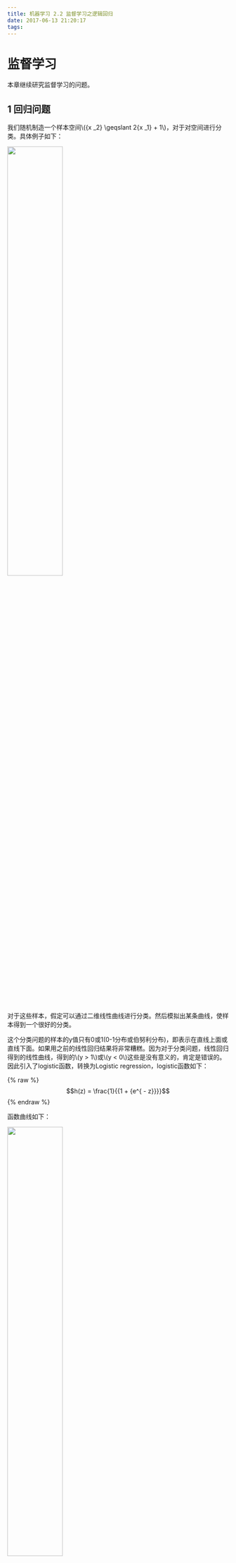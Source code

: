 ```yaml
---
title: 机器学习 2.2 监督学习之逻辑回归
date: 2017-06-13 21:20:17
tags:
---
```



<script type="text/javascript" src="/Users/zcy/Desktop/study/git/MathJax-master/MathJax.js?config=TeX-AMS-MML_HTMLorMML"></script>

# 监督学习

本章继续研究监督学习的问题。

## 1 回归问题

我们随机制造一个样本空间\\({x _2} \geqslant 2{x _1} + 1\\)，对于对空间进行分类。具体例子如下：

<img src="/images/机器学习/监督学习-分类问题样本.png" width=50% height=50% text-align=center/>

对于这些样本，假定可以通过二维线性曲线进行分类。然后模拟出某条曲线，使样本得到一个很好的分类。

这个分类问题的样本的y值只有0或1(0-1分布或伯努利分布)，即表示在直线上面或直线下面。如果用之前的线性回归结果将非常糟糕。因为对于分类问题，线性回归得到的线性曲线，得到的\\(y > 1\\)或\\(y < 0\\)这些是没有意义的，肯定是错误的。因此引入了logistic函数，转换为Logistic regression，logistic函数如下：

{% raw %}
$$h(z) = \frac{1}{{1 + {e^{ - z}}}}$$
{% endraw %}

函数曲线如下：

<img src="/images/机器学习/监督学习-分类问题辅助函数.png" width=50% height=50% text-align=center/>

如果我们设置\\(z = {\theta _1}{x _1} + {\theta _0} - {x _2}\\)。因此，对于分类问题就可以转化为：对于\\({x _2} \geqslant {\theta _1}{x _1} + {\theta _0}\\)就可以转化为h(z)趋向于0的程度，对于\\({x _2} \leqslant {\theta _1}{x _1} + {\theta _0}\\)就可以转化为h(z)趋向于1的程度。我们简化为如下公式:

{% raw %}
$$z = {\theta _1}{x _1} + {\theta _0}{x _0} + {\theta _2}{x _2} = {\theta ^T}x$$
{% endraw %}

其中,\\({x _0} = 1\\)，\\({\theta _2} =  - 1\\)。


## 2 回归问题推导
我们求辅助函数的导数，以备后来使用：

{% raw %}
$$h'(z) = (\frac{1}{{1 + {e^{ - z}}}})' =  - \frac{{ - {e^{ - z}}}}{{{{(1 + {e^{ - z}})}^2}}} = \frac{1}{{1 + {e^{ - z}}}}(1 - 1 + {e^{ - z}}) = h(z)(1 - h(z))$$
{% endraw %}

接下来我们从公式角度对问题进行建模分析与推导。

这里我们将我们的函数\\({h_\theta }(x)\\)转化为如下形式:

{% raw %}
$${h_\theta }(x) = \frac{1}{{1 + {e^{ - {\theta ^T}x}}}}$$
{% endraw %}

对于0-1分布，由于\\({h_\theta }(x)\\)只能为0或1。所以，在已知\\(x\\)和\\({\theta}\\)的情况下，我们可以认为有\\({h_\theta }(x)\\)的概率得到\\(y=1\\)。因此有如下公式：
{% raw %}
$$p(y = 1|x,\theta ) = {h_\theta }(x)$$
$$p(y = 0|x,\theta ) = 1 - {h_\theta }(x)$$
{% endraw %}

综合两个公式有如下公式：

{% raw %}
$$p(y|x,\theta ) = {h_\theta }{(x)^y}{(1 - {h _\theta }(x))^{(1 - y)}}$$
{% endraw %}
即在已经样本的情况下得到准确的\\(y\\)，即要使用极大释然方法，得到样本概率乘积的最大值,即得到下式的最大值：

{% raw %}
$$L(\theta ) = \prod\limits _{i = 1}^m {{h _\theta }{{(x{}^i)}^{{y^i}}}{{(1 - {h _\theta }({x^i}))}^{(1 - {y^i})}}} $$
{% endraw %}

取自然对数，对其中一个维度\\({\theta _j}\\)求偏导数，如下：

{% raw %}
$$\ell ({\theta _j}) = \frac{{\partial \ln (L(\theta ))}}{{\partial {\theta _j}}} = \frac{\partial } {{\partial {\theta _j}}}(\sum\limits _{i = 1}^m {({y^i}\ln ({h _\theta }(x{}^i)) + (1 - {y^i})} \ln (1 - {h _\theta }(x{}^i))))$$ 
{% endraw %}

我们使用一个辅助函数\\(z = {\theta ^T}x\\), 并且\\(\ln x\\)的倒数是\\(\frac{1}{x}\\)。
又由于复合函数有如下求导法则：

{% raw %}
$$\frac{{df(g(x))}}{{dx}} = \frac{{df(z)}}{{dz}}g(x)'$$
{% endraw %}

其中\\(z = g(x)\\)。。(这里再次强调下标识维度，上表是样本编号)。所以有：

{% raw %}
$$\ell ({\theta _j}) = \frac{{\partial L(\theta )}}{{\partial {\theta _j}}} = \frac{\partial }{{\partial {\theta _j}}}(\sum\limits _{i = 1}^m {({y^i}\ln ({h _\theta }(x{}^i)) + (1 - {y^i})} \ln (1 - {h _\theta }(x{}^i))))$$
{% endraw %}

这里设\\(z = {\theta ^T}x\\)，有：

{% raw %}
$$\ell ({\theta _j}) = \sum\limits _{i = 1}^m {({y^i}\frac{1}{{h(z)}}h'(z) + (1 - {y^i})} \frac{1}{{1 - h(z)}}( - h'(z)))$$
{% endraw %}

将之前的倒数公式带入其中,有:

{% raw %}
$$\ell ({\theta _j}) = \sum\limits _{i = 1}^m {(x _j^i(y - {h _\theta }({x^i})))} $$
{% endraw %}

因此这样就可以使用如下的式子学习样本值：

{% raw %}
$${\theta _j} = {\theta _j} + \alpha \sum\limits _{i = 1}^m {(x _j^i(y - {h _\theta }({x^i})))} $$
{% endraw %}

## 3 代码

从这一章开始讲代码从matlab转化更为通用的python。

我们选取合适的步长，当\\(J({\theta})\\)小于合适的阈值(这里配置为4)，就认为迭代完成。分类代码如下:

	import random
	import math
	import numpy as np
	from matplotlib import pyplot as plt
	k = 2
	b = 1
	x1_res = [-0.711, -0.2798, 0.4258, 0.4108, 0.0492, -0.842, -0.6036, -0.8394, 0.395, -0.8612, 0.806, 0.1476, 0.5464,
	          0.3992,
	          0.8326, 0.76, -0.7288, 0.0718, -0.4436, 0.8448, -0.017, -0.108, -0.4032, -0.9678, -0.4322, -0.9024, -0.0146,
	          -0.5346, -0.3808, 0.0498, 0.6376, -0.3946, 0.5896, -0.9504, 0.2046, -0.0994, 0.468, -0.9236, 0.0996, 0.4366,
	          -0.167, 0.9618, 0.5796, -0.383, 0.0254, -0.367, 0.0734, -0.8434, -0.9948, -0.0188]
	x2_res = [-0.5108, -0.1254, 0.6166, 0.5296, 0.5758, -0.5972, 0.3994, 0.9808, 0.7134, -0.9414, -0.098, -0.2778, 0.667,
	          0.1916, -0.0298, -0.5124, -0.509, -0.9754, 0.261, 0.4256, -0.7104, 0.8398, 0.7094, -0.5558, -0.799, 0.666,
	          0.392,
	          0.6688, 0.7832, 0.6372, -0.788, -0.1138, 0.0922, -0.6254, -0.1456, 0.3608, 0.4694, -0.8946, 0.9708, 0.8736,
	          -0.5254, 0.0252, 0.6554, -0.2486, 0.9064, -0.35, -0.7724, 0.131, 0.4446, 0.2468]
	          
	def make_samples(x0_arr,x1_arr,x2_arr,y_arr):
	  # classified by x_2 = 2*x_1 + 1 . (x_1,x_2) is the point of 2-D plane
	  # y is 0 or 1, means 'x_2 >= 2*x_1 + 1 '  or 'x_2 < 2*x_1 + 1'
	  for i in range(len(x1_res)):
	    x0_arr.append(1)
	    x1_arr.append(x1_res[i])
	    x2_arr.append(x2_res[i])
	    y_arr.append(0 if (x2_arr[i] >= k * x1_arr[i] + b ) else 1)
	
	def h(z):
	  return 1/(1 + math.exp(-1*z))
	
	def h_xita(x0,x1,x2,xita):
	  return h(transvection([x0,x1,x2], xita))
	
	def transvection(a,b):
	  return np.dot(a, b)
	
	def J(x0_arr,x1_arr,x2_arr,y_arr,xita):
	  sum = 0;
	  length = len(x1_arr)
	  for i in range(length):
	    sum = sum + ( h_xita(x0_arr[i],x1_arr[i],x2_arr[i],xita) - y_arr[0] )**2
	  return sum/2
	
	def updateXita(x0_arr,x1_arr,x2_arr,y_arr,xita,a,update_x):
	  sum = 0;
	  length = len(x0_arr)
	  for i in range(length):
	    sum = sum + ( y_arr[i] - h_xita(x0_arr[i],x1_arr[i],x2_arr[i],xita) ) * update_x[i]
	  return sum*a
	
	def showPic(k,b,point_x1_arr,point_x2_arr):
	  ## show line
	  X = np.arange(-1,1,0.001)
	  Y=[]
	  for i in range(X.size):
	    Y.append(k*X[i]+b)
	  plt.plot(X, Y, 'b--', label="logistic")
	  ## show points
	  for i in range(len(point_x1_arr)):
	    if(point_x2_arr[i]>2*point_x1_arr[i]+1):
	      plt.plot(point_x1_arr[i],point_x2_arr[i],'b--',marker = 'x', color = 'g')
	    else:
	      plt.plot(point_x1_arr[i],point_x2_arr[i],'r--',marker = '+', color = 'r')
	  plt.xlabel("x1")
	  plt.ylabel("x2")
	  plt.figure(figsize=(8, 4))
	  plt.show()
	
	if __name__== "__main__":
	  x0_arr = []
	  x1_arr = []
	  x2_arr = []
	  y_arr = []
	  make_samples(x0_arr,x1_arr,x2_arr,y_arr)
	  xita = [1,20,-1]
	  a = 0.01
	  limit = 4
	  count = 0
	  while 1:
	    j = J(x0_arr, x1_arr, x2_arr, y_arr, xita)
	    print("j=",j)
	    if j < limit:
	      break;
	    xita[0] = xita[0] + updateXita(x0_arr, x1_arr, x2_arr, y_arr, xita, a, x0_arr)
	    xita[1] = xita[1] + updateXita(x0_arr, x1_arr, x2_arr, y_arr, xita, a, x1_arr)
	    count = count + 1
	    print("cout=",count)
	    print("xita0=",xita[0]," xita1=",xita[1])
	  showPic(xita[1],xita[0],x1_arr,x2_arr)
	  print(xita)

经过数论迭代分析，得到\\( \theta _0 = 2.7841420917875297 \\)，\\( \theta _1 = 4.850051144306185 \\)。

得到如下结果:

<img src="/images/机器学习/监督学习-分类问题计算结果1.png" width=50% height=50% text-align=center/>

## 4 代码的改进

经过试验发现上面的算法的问题是如果选取合适的阈值。这里将算法修改为两次的\\(J({\theta})\\)的差值小于0.00001，这样就任务函数已经几近收敛,然后结束迭代。另外，如果\\(J({\theta})\\)的值某一次迭代增大了,说明算法异常或者迭代参数设置过大。修改后的代码如下:

	  while 1:                                                                             
	    j = J(x0_arr, x1_arr, x2_arr, y_arr, xita)                                         
	    print("j=",j)                                                                      
	    if j > j_last:                                                                     
	      print("算法异常或选取迭代系数过大")                                                           
	      break;                                                                           
	    if j_last - j < 0.00001:                                                           
	      print("out ",j_last - j)                                                         
	      break;                                                                           
	    j_last = j                                                                         
	    xita[0] = xita[0] + updateXita(x0_arr, x1_arr, x2_arr, y_arr, xita, a, x0_arr)     
	    xita[1] = xita[1] + updateXita(x0_arr, x1_arr, x2_arr, y_arr, xita, a, x1_arr)    

得到如下结果:

<img src="/images/机器学习/监督学习-分类问题计算结果2.png" width=50% height=50% text-align=center/>

## 5 牛顿法改进

这里说明另外一种快速求值的方法，牛顿法。
<img src="/images/机器学习/牛顿法示意图.png" width=50% height=50% text-align=center/>

如上所示为牛顿法的简易过程。我们初始值为\\(x _0\\)，然后在\\((x _0,f(x _0))\\)做切线得到\\(x _0\\)，依次类推会接近于得到\\(x _n\\),使得\\(f(x _n)\\)接近于0。具体算法的证明请见文献2。

根据上面的算法，我们可以轻易的推导出

{% raw %}
$${x _{i + 1}} = {x _i} - \frac{{f({x _i})}}{{f'({x _i})}}$$
{% endraw %}

联系之前的问题，我们可以转化快速得到\\({\theta _j}\\)使得\\(\ell ({\theta _j}) = 0\\)问题。（注: 之前的算法使找到最优下降方向使得\\(J({\theta})\\)最小，而牛顿法是直接得到最优的\\({\theta _j}\\)）

本问题的公式如下:

{% raw %}
$$\ell ({\theta _j}) = \sum\limits _{i = 1}^m {(x _j^i(y - {h _\theta }({x^i})))} $$
{% endraw %}

{% raw %}
$$\ell '({\theta _j}) =  - \sum\limits _{i = 1}^m {{{(x _j^i)}^2}} $$
{% endraw %}

{% raw %}
$${\theta _j}: = {\theta _j} - \frac{{\ell ({\theta _j})}}{{\ell '({\theta _j})}} = {\theta _j} - \frac{{\sum\limits _{i = 1}^m {(x _j^i(y - {h _\theta }({x^i})))} }}{{ - \sum\limits _{i = 1}^m {{{(x _j^i)}^2}} }}$$
{% endraw %}

代码如下:

	import sys
	import math
	import numpy as np
	from matplotlib import pyplot as plt
	k = 2
	b = 1
	x1_res = [-0.711, -0.2798, 0.4258, 0.4108, 0.0492, -0.842, -0.6036, -0.8394, 0.395, -0.8612, 0.806, 0.1476, 0.5464,
	          0.3992,
	          0.8326, 0.76, -0.7288, 0.0718, -0.4436, 0.8448, -0.017, -0.108, -0.4032, -0.9678, -0.4322, -0.9024, -0.0146,
	          -0.5346, -0.3808, 0.0498, 0.6376, -0.3946, 0.5896, -0.9504, 0.2046, -0.0994, 0.468, -0.9236, 0.0996, 0.4366,
	          -0.167, 0.9618, 0.5796, -0.383, 0.0254, -0.367, 0.0734, -0.8434, -0.9948, -0.0188]
	x2_res = [-0.5108, -0.1254, 0.6166, 0.5296, 0.5758, -0.5972, 0.3994, 0.9808, 0.7134, -0.9414, -0.098, -0.2778, 0.667,
	          0.1916, -0.0298, -0.5124, -0.509, -0.9754, 0.261, 0.4256, -0.7104, 0.8398, 0.7094, -0.5558, -0.799, 0.666,
	          0.392,
	          0.6688, 0.7832, 0.6372, -0.788, -0.1138, 0.0922, -0.6254, -0.1456, 0.3608, 0.4694, -0.8946, 0.9708, 0.8736,
	          -0.5254, 0.0252, 0.6554, -0.2486, 0.9064, -0.35, -0.7724, 0.131, 0.4446, 0.2468]
	
	def make_samples(x0_arr,x1_arr,x2_arr,y_arr):
	  # classified by x_2 = 2*x_1 + 1 . (x_1,x_2) is the point of 2-D plane
	  # y is 0 or 1, means 'x_2 >= 2*x_1 + 1 '  or 'x_2 < 2*x_1 + 1'
	  for i in range(len(x1_res)):
	    x0_arr.append(1)
	    x1_arr.append(x1_res[i])
	    x2_arr.append(x2_res[i])
	    y_arr.append(0 if (x2_arr[i] >= k * x1_arr[i] + b ) else 1)
	
	def h(z):
	  return 1/(1 + math.exp(-1*z))
	
	def h_xita(x0,x1,x2,xita):
	  return h(transvection([x0,x1,x2], xita))
	
	def transvection(a,b):
	  return np.dot(a, b)
	
	def l(x0_arr,x1_arr,x2_arr,y_arr,xita,a,update_x):
	  sum = 0;
	  for i in range(len(x0_arr)):
	    sum = sum + ( y_arr[i] - h_xita(x0_arr[i],x1_arr[i],x2_arr[i],xita) ) * update_x[i]
	  return sum*a
	
	def derl(update_x):
	  sum = 0;
	  for i in range(len(update_x)):
	    sum = sum + update_x[i]*update_x[i];
	  return -1 * sum
	
	def showPic(k,b,point_x1_arr,point_x2_arr):
	  ## show line
	  X = np.arange(-1,1,0.001)
	  Y=[]
	  for i in range(X.size):
	    Y.append(k*X[i]+b)
	  plt.plot(X, Y, 'b--', label="logistic")
	  ## show points
	  for i in range(len(point_x1_arr)):
	    if(point_x2_arr[i]>2*point_x1_arr[i]+1):
	      plt.plot(point_x1_arr[i],point_x2_arr[i],'b--',marker = 'x', color = 'g')
	    else:
	      plt.plot(point_x1_arr[i],point_x2_arr[i],'r--',marker = '+', color = 'r')
	  plt.xlabel("x1")
	  plt.ylabel("x2")
	  plt.figure(figsize=(8, 4))
	  plt.show()
	
	if __name__== "__main__":
	  x0_arr = []
	  x1_arr = []
	  x2_arr = []
	  y_arr = []
	  make_samples(x0_arr,x1_arr,x2_arr,y_arr)
	  xita = [1,20,-1]
	  xita_bak = [10000,10000]
	  count = 0
	  while 1:
	    xita[0] = xita[0] - l(x0_arr, x1_arr, x2_arr, y_arr, xita, 1,x0_arr)/derl(x0_arr)
	    xita[1] = xita[1] - l(x0_arr, x1_arr, x2_arr, y_arr, xita, 1, x1_arr) / derl(x1_arr)
	    if abs(l(x0_arr, x1_arr, x2_arr, y_arr, xita, 1,x0_arr)) <= 0.001 :
	      print("xita = ",xita)
	      break;
	    xita_bak[1]=xita[1]
	    xita_bak[0]=xita[0]
	    count = count + 1
	    print("count=", count, " xita = ", xita)
	
	  showPic(xita[1],xita[0],x1_arr,x2_arr)
	  print(xita)

得到\\({\theta _0}\\)和\\({\theta _1}\\)分别为
2.7762287194293407, 4.835356147838368。得到的曲线如下：

<img src="/images/机器学习/监督学习-分类问题计算结果3.png" width=50% height=50% text-align=center/>

## 6 参考文献

* 1 << cs229-notes1 >>
* 2 << 计算机科学计算 >> 施吉林,张宏伟，金光日编

> 未来代码将会维护在https://github.com/zhengchenyu/mlearning